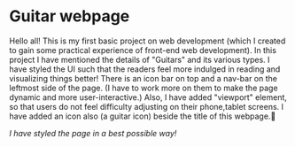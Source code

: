 # Guitar webpage
Hello all!
This is my first basic project on web development (which I created to gain some practical experience of front-end web development).
In this project I have mentioned the details of "Guitars" and its various types.
I have styled the UI such that the readers feel more indulged in reading and visualizing things better!
There is an icon bar on top and a nav-bar on the leftmost side of the page. (I have to work more on them to make the page dynamic and more user-interactive.) 
Also, I have added "viewport" element, so that users do not feel difficulty adjusting on their phone,tablet screens.
I have added an icon also (a guitar icon) beside the title of this webpage.🙂

*I have styled the page in a best possible way!*
